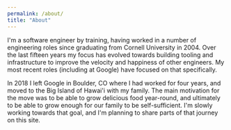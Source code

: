 ```yaml
---
permalink: /about/
title: "About"
---
```


I'm a software engineer by training, having worked in a number of engineering roles since graduating from Cornell University in 2004. Over the last fifteen years my focus has evolved towards building tooling and infrastructure to improve the velocity and happiness of other engineers. My most recent roles (including at Google) have focused on that specifically.

In 2018 I left Google in Boulder, CO where I had worked for four years, and moved to the Big Island of Hawai'i with my family. The main motivation for the move was to be able to grow delicious food year-round, and ultimately to be able to grow enough for our family to be self-sufficient. I'm slowly working towards that goal, and I'm planning to share parts of that journey on this site.
